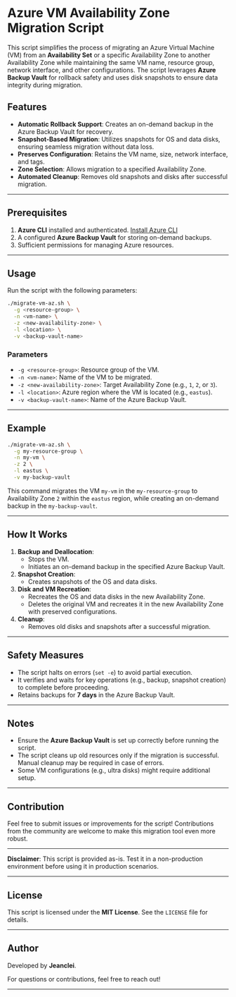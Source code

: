 
# Azure VM Availability Zone Migration Script

This script simplifies the process of migrating an Azure Virtual Machine (VM) from an **Availability Set** or a specific Availability Zone to another Availability Zone while maintaining the same VM name, resource group, network interface, and other configurations. The script leverages **Azure Backup Vault** for rollback safety and uses disk snapshots to ensure data integrity during migration.

## Features

- **Automatic Rollback Support**: Creates an on-demand backup in the Azure Backup Vault for recovery.
- **Snapshot-Based Migration**: Utilizes snapshots for OS and data disks, ensuring seamless migration without data loss.
- **Preserves Configuration**: Retains the VM name, size, network interface, and tags.
- **Zone Selection**: Allows migration to a specified Availability Zone.
- **Automated Cleanup**: Removes old snapshots and disks after successful migration.

---

## Prerequisites

1. **Azure CLI** installed and authenticated. [Install Azure CLI](https://learn.microsoft.com/en-us/cli/azure/install-azure-cli)
2. A configured **Azure Backup Vault** for storing on-demand backups.
3. Sufficient permissions for managing Azure resources.

---

## Usage

Run the script with the following parameters:

```bash
./migrate-vm-az.sh \
  -g <resource-group> \
  -n <vm-name> \
  -z <new-availability-zone> \
  -l <location> \
  -v <backup-vault-name>
```

### Parameters

- `-g <resource-group>`: Resource group of the VM.
- `-n <vm-name>`: Name of the VM to be migrated.
- `-z <new-availability-zone>`: Target Availability Zone (e.g., `1`, `2`, or `3`).
- `-l <location>`: Azure region where the VM is located (e.g., `eastus`).
- `-v <backup-vault-name>`: Name of the Azure Backup Vault.

---

## Example

```bash
./migrate-vm-az.sh \
  -g my-resource-group \
  -n my-vm \
  -z 2 \
  -l eastus \
  -v my-backup-vault
```

This command migrates the VM `my-vm` in the `my-resource-group` to Availability Zone `2` within the `eastus` region, while creating an on-demand backup in the `my-backup-vault`.

---

## How It Works

1. **Backup and Deallocation**:
   - Stops the VM.
   - Initiates an on-demand backup in the specified Azure Backup Vault.
2. **Snapshot Creation**:
   - Creates snapshots of the OS and data disks.
3. **Disk and VM Recreation**:
   - Recreates the OS and data disks in the new Availability Zone.
   - Deletes the original VM and recreates it in the new Availability Zone with preserved configurations.
4. **Cleanup**:
   - Removes old disks and snapshots after a successful migration.

---

## Safety Measures

- The script halts on errors (`set -e`) to avoid partial execution.
- It verifies and waits for key operations (e.g., backup, snapshot creation) to complete before proceeding.
- Retains backups for **7 days** in the Azure Backup Vault.

---

## Notes

- Ensure the **Azure Backup Vault** is set up correctly before running the script.
- The script cleans up old resources only if the migration is successful. Manual cleanup may be required in case of errors.
- Some VM configurations (e.g., ultra disks) might require additional setup.

---

## Contribution

Feel free to submit issues or improvements for the script! Contributions from the community are welcome to make this migration tool even more robust.

---

**Disclaimer**: This script is provided as-is. Test it in a non-production environment before using it in production scenarios.

---

## License

This script is licensed under the **MIT License**. See the `LICENSE` file for details.

---

## Author

Developed by **Jeanclei**.

For questions or contributions, feel free to reach out!

---
